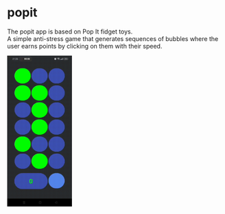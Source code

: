 # popit
The popit app is based on Pop It fidget toys.<br>
A simple anti-stress game that generates sequences of bubbles where the user earns points by clicking on them with their speed.

<img src="./popit.gif" width=30% height=30%>
